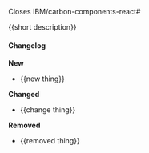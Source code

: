 Closes IBM/carbon-components-react#

{{short description}}

#### Changelog

**New**

- {{new thing}}

**Changed**

- {{change thing}}

**Removed**

- {{removed thing}}
